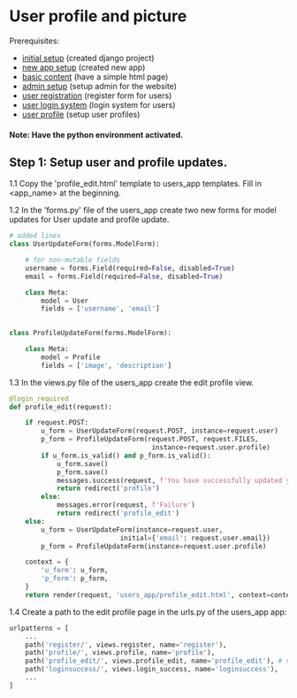 # User profile and picture

Prerequisites: 

- [initial setup](../../initial_setup/) (created django project)
- [new app setup](../new_app_setup/) (created new app)
- [basic content](../basic_content/) (have a simple html page)
- [admin setup](../admin_setup/) (setup admin for the website)
- [user registration](../user_registration/) (register form for users)
- [user login system](../user_login_system/) (login system for users)
- [user profile](../user_profile/) (setup user profiles)

#### Note: Have the python environment activated. 

## Step 1: Setup user and profile updates.

1.1 Copy the 'profile_edit.html' template to users_app templates. Fill in <app_name> at the beginning.

1.2 In the 'forms.py' file of the users_app create two new forms for model updates for User update and profile update.

```python
# added lines
class UserUpdateForm(forms.ModelForm):

    # for non-mutable fields
    username = forms.Field(required=False, disabled=True)
    email = forms.Field(required=False, disabled=True)

    class Meta:
        model = User
        fields = ['username', 'email']
    

class ProfileUpdateForm(forms.ModelForm):

    class Meta:
        model = Profile
        fields = ['image', 'description']
```

1.3 In the views.py file of the users_app create the edit profile view.

```python
@login_required
def profile_edit(request):

    if request.POST:
        u_form = UserUpdateForm(request.POST, instance=request.user)
        p_form = ProfileUpdateForm(request.POST, request.FILES,
                                    instance=request.user.profile)
        if u_form.is_valid() and p_form.is_valid():
            u_form.save()
            p_form.save()
            messages.success(request, f'You have successfully updated your profile.')
            return redirect('profile')
        else:
            messages.error(request, f'Failure')
            return redirect('profile_edit')
    else:
        u_form = UserUpdateForm(instance=request.user,
                            initial={'email': request.user.email})
        p_form = ProfileUpdateForm(instance=request.user.profile)

    context = {
        'u_form': u_form,
        'p_form': p_form,
    }
    return render(request, 'users_app/profile_edit.html', context=context)
```

1.4 Create a path to the edit profile page in the urls.py of the users_app app:

```python
urlpatterns = [
    ...
    path('register/', views.register, name='register'),
    path('profile/', views.profile, name='profile'),
    path('profile_edit/', views.profile_edit, name='profile_edit'), # new line
    path('loginsuccess/', views.login_success, name='loginsuccess'),
    ...
] 

```